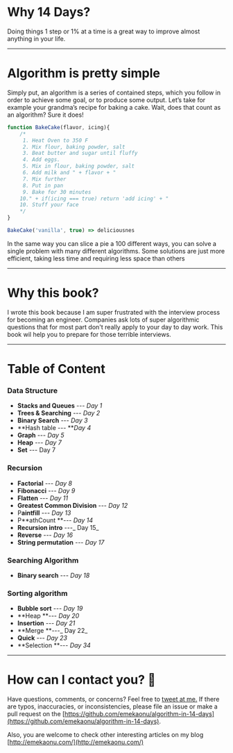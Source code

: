 # Why 14 Days?

Doing things 1 step or 1% at a time is a great way to improve almost anything in your life.

---

# Algorithm is pretty simple

Simply put, an algorithm is a series of contained steps, which you follow in order to achieve some goal, or to produce some output. Let’s take for example your grandma’s recipe for baking a cake. Wait, does that count as an algorithm? Sure it does!

```javascript
function BakeCake(flavor, icing){
    /*
     1. Heat Oven to 350 F
     2. Mix flour, baking powder, salt
     3. Beat butter and sugar until fluffy
     4. Add eggs.
     5. Mix in flour, baking powder, salt
     6. Add milk and " + flavor + "
     7. Mix further
     8. Put in pan
     9. Bake for 30 minutes
    10." + if(icing === true) return 'add icing' + "
    10. Stuff your face
    */
}

BakeCake('vanilla', true) => deliciousnes
```

In the same way you can slice a pie a 100 different ways, you can solve a single problem with many different algorithms. Some solutions are just more efficient, taking less time and requiring less space than others

---

# Why this book?

I wrote this book because I am super frustrated with the interview process for becoming an engineer. Companies ask lots of super algorithmic questions that for most part don't really apply to your day to day work. This book wil help you to prepare for those terrible interviews.

---

# Table of Content

### Data Structure

* **Stacks and Queues** --- _Day 1_
* **Trees & Searching** --- _Day 2_
* **Binary Search** --- _Day 3_
* **Hash table --- **_Day 4_
* **Graph** --- _Day 5_
* **Heap** --- _Day 7_
* **Set** --- Day 7

### Recursion

* **Factorial** --- _Day 8_
* **Fibonacci** --- _Day 9_
* **Flatten** --- _Day 11_
* **Greatest Common Division** --- _Day 12_
* P**aintfill** --- _Day 13_
* P**athCount **--- _Day 14_
* **Recursion intro** ---_ Day 15_
* **Reverse** --- _Day 16_
* **String permutation** ---  _Day 17_

### **Searching Algorithm**

* **Binary search** --- _Day 18_

### **Sorting algorithm**

* **Bubble sort** ---  _Day 19_
* **Heap **--- _Day 20_
* **Insertion** --- _Day 21_
* **Merge **---_ Day 22_
* **Quick** --- _Day 23_
* **Selection **--- _Day 34_

---

# How can I contact you? 📩

Have questions, comments, or concerns? Feel free to [tweet at me.](https://twitter.com/emekadata) If there are typos, inaccuracies, or inconsistencies, please file an issue or make a pull request on the [https://github.com/emekaonu/algorithm-in-14-days](https://github.com/emekaonu/algorithm-in-14-days).

Also, you are welcome to check other interesting articles on my blog [http://emekaonu.com/](http://emekaonu.com/)

